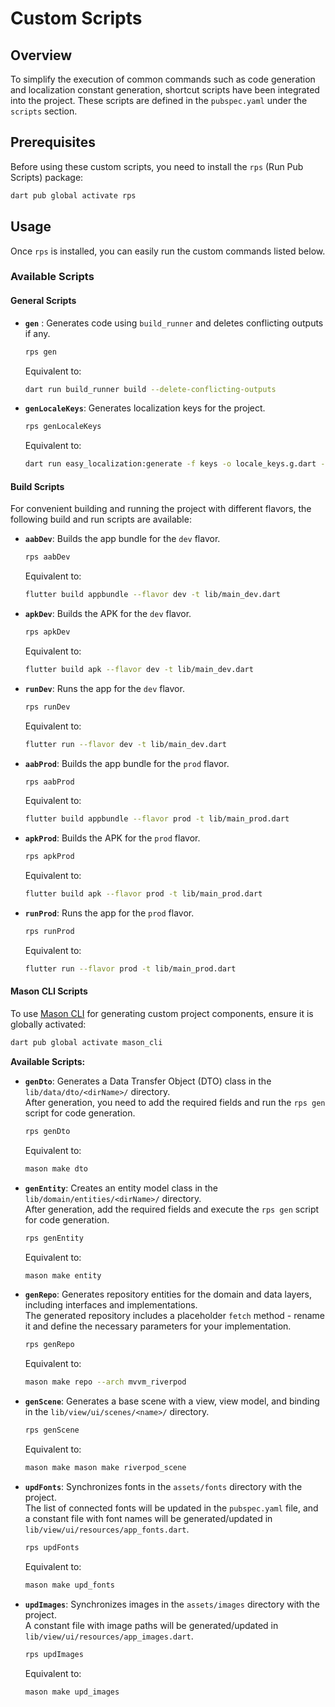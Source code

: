 # Custom Scripts

## Overview

To simplify the execution of common commands such as code generation and localization constant
generation, shortcut scripts have been integrated into the project. These scripts are defined in the
`pubspec.yaml` under the `scripts` section.

## Prerequisites

Before using these custom scripts, you need to install the `rps` (Run Pub Scripts) package:

```bash
dart pub global activate rps
```

## Usage

Once `rps` is installed, you can easily run the custom commands listed below.

### Available Scripts

#### General Scripts

- **`gen`** : Generates code using `build_runner` and deletes conflicting outputs if any.

  ```bash
  rps gen
  ```
  Equivalent to:
  ```bash
  dart run build_runner build --delete-conflicting-outputs
  ```

- **`genLocaleKeys`**:  Generates localization keys for the project.

  ```bash
  rps genLocaleKeys
  ```
  Equivalent to:
  ```bash
  dart run easy_localization:generate -f keys -o locale_keys.g.dart -O "lib/view/ui/resources" -S "assets/translations"
  ```    
    
#### Build Scripts

For convenient building and running the project with different flavors, the following build and run
scripts are available:

- **`aabDev`**:  Builds the app bundle for the `dev` flavor.

  ```bash
  rps aabDev
  ```
  Equivalent to:
  ```bash
  flutter build appbundle --flavor dev -t lib/main_dev.dart
  ```

- **`apkDev`**:  Builds the APK for the `dev` flavor.

  ```bash
  rps apkDev
  ```
  Equivalent to:
  ```bash
  flutter build apk --flavor dev -t lib/main_dev.dart
  ```

- **`runDev`**:  Runs the app for the `dev` flavor.

  ```bash
  rps runDev
  ```
  Equivalent to:
  ```bash
  flutter run --flavor dev -t lib/main_dev.dart
  ```
- **`aabProd`**:  Builds the app bundle for the `prod` flavor.

  ```bash
  rps aabProd
  ```
  Equivalent to:
  ```bash
  flutter build appbundle --flavor prod -t lib/main_prod.dart
  ```

- **`apkProd`**:  Builds the APK for the `prod` flavor.

  ```bash
  rps apkProd
  ```
  Equivalent to:
  ```bash
  flutter build apk --flavor prod -t lib/main_prod.dart
  ```

- **`runProd`**:  Runs the app for the `prod` flavor.

  ```bash
  rps runProd
  ```
  Equivalent to:
  ```bash
  flutter run --flavor prod -t lib/main_prod.dart
  ```

#### Mason CLI Scripts

To use [Mason CLI](https://pub.dev/packages/mason_cli) for 
generating custom project components, ensure it is globally activated:

```bash
dart pub global activate mason_cli
```

**Available Scripts:**

- **`genDto`**: Generates a Data Transfer Object (DTO) class in the `lib/data/dto/<dirName>/` directory.  
  After generation, you need to add the required fields and run the `rps gen` script for code
  generation.

  ```bash
  rps genDto
  ```
  Equivalent to:
  ```bash
  mason make dto
  ```

- **`genEntity`**: Creates an entity model class in the `lib/domain/entities/<dirName>/` directory.  
  After generation, add the required fields and execute the `rps gen` script for code generation.

  ```bash
  rps genEntity
  ```
  Equivalent to:
  ```bash
  mason make entity
  ```

- **`genRepo`**: Generates repository entities for the domain and data layers, including interfaces and
  implementations.  
  The generated repository includes a placeholder `fetch` method - rename it and define the
  necessary parameters for your implementation.

  ```bash
  rps genRepo
  ```
  Equivalent to:
  ```bash
  mason make repo --arch mvvm_riverpod
  ```

- **`genScene`**: Generates a base scene with a view, view model, and binding in the
  `lib/view/ui/scenes/<name>/` directory.

  ```bash
  rps genScene
  ```
  Equivalent to:
  ```bash
  mason make mason make riverpod_scene
  ```  

- **`updFonts`**: Synchronizes fonts in the `assets/fonts` directory with the project.  
  The list of connected fonts will be updated in the `pubspec.yaml` file, and a constant file with
  font names will be generated/updated in `lib/view/ui/resources/app_fonts.dart`.

  ```bash
  rps updFonts
  ```
  Equivalent to:
  ```bash
  mason make upd_fonts
  ```

- **`updImages`**: Synchronizes images in the `assets/images` directory with the project.  
  A constant file with image paths will be generated/updated in
  `lib/view/ui/resources/app_images.dart`.

  ```bash
  rps updImages
  ```
  Equivalent to:
  ```bash
  mason make upd_images
  ```
  
